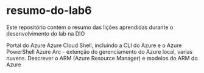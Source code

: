 # resumo-do-lab6
Este repositório contém o resumo das lições aprendidas durante o desenvolvimento do lab na DIO

Portal do Azure
Azure Cloud Shell, incluindo a CLI do Azure e o Azure PowerShell
Azure Arc - extenção do gerenciamento do Azure local, varias nuvens.
Descrever o ARM (Azure Resource Manager) e modelos do ARM do Azure

